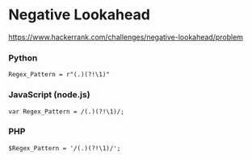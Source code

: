 # Negative Lookahead

https://www.hackerrank.com/challenges/negative-lookahead/problem

### Python

    Regex_Pattern = r"(.)(?!\1)"

### JavaScript (node.js)

    var Regex_Pattern = /(.)(?!\1)/;

### PHP

    $Regex_Pattern = '/(.)(?!\1)/';
